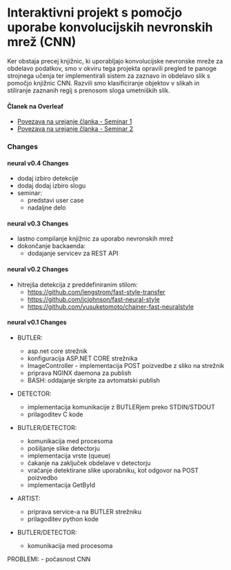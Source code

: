 # Interaktivni projekt s pomočjo uporabe konvolucijskih nevronskih mrež (CNN) #

Ker obstaja precej knjižnic, ki uporabljajo konvolucijske nevronske mreže za obdelavo podatkov, smo v okviru tega projekta opravili pregled te panoge strojnega učenja ter implementirali sistem za zaznavo in obdelavo slik s pomočjo knjižnic CNN. Razvili smo klasificiranje objektov v slikah in stiliranje zaznanih regij s prenosom sloga umetniških slik.


#### Članek na Overleaf ####
* [Povezava na urejanje članka - Seminar 1](https://www.overleaf.com/8783020xmvxrqdxrjjx)
* [Povezava na urejanje članka - Seminar 2](https://www.overleaf.com/9568204fvzkzkfykwbz)

### Changes ###

#### neural v0.4 Changes ####
- dodaj izbiro detekcije
- dodaj dodaj izbiro slogu
- seminar:
	- predstavi user case
	- nadaljne delo

#### neural v0.3 Changes ####
- lastno compilanje knjižnic za uporabo nevronskih mrež
- dokončanje backaenda:
	- dodajanje servicev za REST API

#### neural v0.2 Changes ####
- hitrejša detekcija z preddefiniranim stilom:
	- https://github.com/lengstrom/fast-style-transfer
	- https://github.com/jcjohnson/fast-neural-style
	- https://github.com/yusuketomoto/chainer-fast-neuralstyle

#### neural v0.1 Changes ####
- BUTLER: 
	- asp.net core strežnik
	- konfiguracija ASP.NET CORE strežnika
	- ImageController - implementacija POST poizvedbe z sliko na strežnik
	- priprava NGINX daemona za publish
	- BASH: oddajanje skripte za avtomatski publish

- DETECTOR:
	- implementacija komunikacije z BUTLERjem preko STDIN/STDOUT
	- prilagoditev C kode
	
- BUTLER/DETECTOR:
	- komunikacija med procesoma
	- pošiljanje slike detectorju
	- implementacija vrste (queue)
	- čakanje na zaključek obdelave v detectorju
	- vračanje detektirane slike uporabniku, kot odgovor na POST poizvedbo
	- implementacija GetById
 
- ARTIST:
    - priprava service-a na BUTLER strežniku
	- prilagoditev python kode
	
- BUTLER/DETECTOR:
	- komunikacija med procesoma
	
PROBLEMI:
	- počasnost CNN
